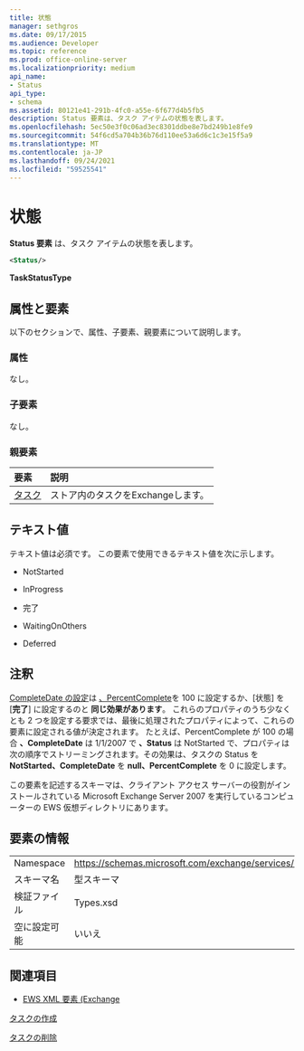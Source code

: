 ```yaml
---
title: 状態
manager: sethgros
ms.date: 09/17/2015
ms.audience: Developer
ms.topic: reference
ms.prod: office-online-server
ms.localizationpriority: medium
api_name:
- Status
api_type:
- schema
ms.assetid: 80121e41-291b-4fc0-a55e-6f677d4b5fb5
description: Status 要素は、タスク アイテムの状態を表します。
ms.openlocfilehash: 5ec50e3f0c06ad3ec8301ddbe8e7bd249b1e8fe9
ms.sourcegitcommit: 54f6cd5a704b36b76d110ee53a6d6c1c3e15f5a9
ms.translationtype: MT
ms.contentlocale: ja-JP
ms.lasthandoff: 09/24/2021
ms.locfileid: "59525541"
---
```

# <a name="status"></a>状態

**Status 要素** は、タスク アイテムの状態を表します。 
  
```xml
<Status/>
```

 **TaskStatusType**
## <a name="attributes-and-elements"></a>属性と要素

以下のセクションで、属性、子要素、親要素について説明します。
  
### <a name="attributes"></a>属性

なし。
  
### <a name="child-elements"></a>子要素

なし。
  
### <a name="parent-elements"></a>親要素

|**要素**|**説明**|
|:-----|:-----|
|[タスク](task.md) <br/> |ストア内のタスクをExchangeします。  <br/> |
   
## <a name="text-value"></a>テキスト値

テキスト値は必須です。 この要素で使用できるテキスト値を次に示します。
  
- NotStarted
    
- InProgress
    
- 完了
    
- WaitingOnOthers
    
- Deferred
    
## <a name="remarks"></a>注釈

[CompleteDate の設定](completedate.md)は [、PercentComplete](percentcomplete.md)を 100 に設定するか、[状態] を [**完了**] に設定するのと **同じ効果があります**。 これらのプロパティのうち少なくとも 2 つを設定する要求では、最後に処理されたプロパティによって、これらの要素に設定される値が決定されます。 たとえば、PercentComplete が 100 の場合 **、CompleteDate** は 1/1/2007 で **、Status** は NotStarted で、プロパティは次の順序でストリーミングされます。その効果は、タスクの Status を **NotStarted、CompleteDate** を **null、PercentComplete** を 0 に設定します。   
  
この要素を記述するスキーマは、クライアント アクセス サーバーの役割がインストールされている Microsoft Exchange Server 2007 を実行しているコンピューターの EWS 仮想ディレクトリにあります。
  
## <a name="element-information"></a>要素の情報

|||
|:-----|:-----|
|Namespace  <br/> |https://schemas.microsoft.com/exchange/services/2006/types  <br/> |
|スキーマ名  <br/> |型スキーマ  <br/> |
|検証ファイル  <br/> |Types.xsd  <br/> |
|空に設定可能  <br/> |いいえ  <br/> |
   
## <a name="see-also"></a>関連項目



- [EWS XML 要素 (Exchange](ews-xml-elements-in-exchange.md)


[タスクの作成](https://msdn.microsoft.com/library/0ef97334-e8a0-4f67-a23a-dd9e2bbad49f%28Office.15%29.aspx)
  
[タスクの削除](https://msdn.microsoft.com/library/a3d7e25f-8a35-4901-b1d9-d31f418ab340%28Office.15%29.aspx)

